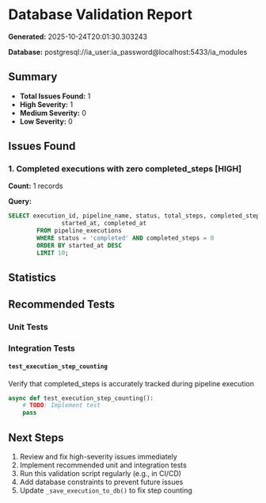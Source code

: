 # Database Validation Report

**Generated:** 2025-10-24T20:01:30.303243

**Database:** postgresql://ia_user:ia_password@localhost:5433/ia_modules

## Summary

- **Total Issues Found:** 1
- **High Severity:** 1
- **Medium Severity:** 0
- **Low Severity:** 0

## Issues Found

### 1. Completed executions with zero completed_steps [HIGH]

**Count:** 1 records

**Query:**
```sql
SELECT execution_id, pipeline_name, status, total_steps, completed_steps, failed_steps,
               started_at, completed_at
        FROM pipeline_executions
        WHERE status = 'completed' AND completed_steps = 0
        ORDER BY started_at DESC
        LIMIT 10;
```

## Statistics

## Recommended Tests

### Unit Tests

### Integration Tests

#### `test_execution_step_counting`
Verify that completed_steps is accurately tracked during pipeline execution

```python
async def test_execution_step_counting():
    # TODO: Implement test
    pass
```

## Next Steps

1. Review and fix high-severity issues immediately
2. Implement recommended unit and integration tests
3. Run this validation script regularly (e.g., in CI/CD)
4. Add database constraints to prevent future issues
5. Update `_save_execution_to_db()` to fix step counting
